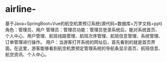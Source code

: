 # airline-
基于Java+SpringBoot+Vue的航空机票预订系统(源代码+数据库+万字文档+ppt)角色：管理员、用户  管理员：管理员功能：管理员登录系统后，能对系统首页、个人中心、用户管理、航班线路管理、航班次序管理、航班信息管理、系统管理、订单管理进行操作。  用户：当游客打开系统的网址后，首先看到的就是首页界面。在这里，游客能够看到航空机票预定管理系统的导航条显示首页、航班信息、航空资讯、个人中心。
